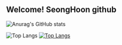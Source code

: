 ## Welcome! SeongHoon github


![Anurag's GitHub stats](https://github-readme-stats.vercel.app/api?username=seonghoon0515&show_icons=true&theme=highcontrast)

![Top Langs](https://github-readme-stats.vercel.app/api/top-langs/?username=seonghoon0515&layout=compact&theme=maroongold)
[![Top Langs](https://github-readme-stats.vercel.app/api/top-langs/?username=seonghoon0515&langs_count=5)](https://github.com/seonghoon0515/github-readme-stats)
